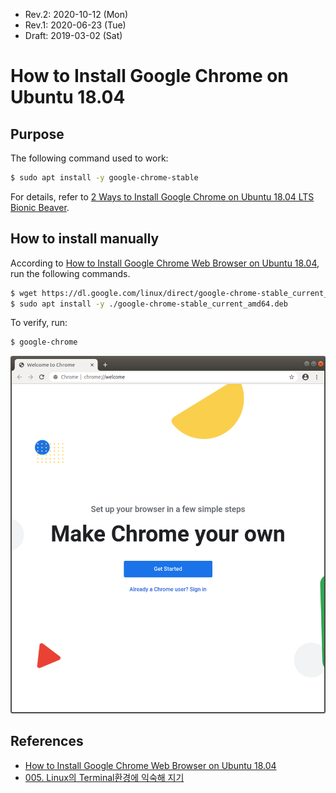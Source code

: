 * Rev.2: 2020-10-12 (Mon)
* Rev.1: 2020-06-23 (Tue)
* Draft: 2019-03-02 (Sat)

# How to Install Google Chrome on Ubuntu 18.04
## Purpose
The following command used to work:
```bash
$ sudo apt install -y google-chrome-stable
```
For details, refer to [2 Ways to Install Google Chrome on Ubuntu 18.04 LTS Bionic Beaver](https://www.linuxbabe.com/ubuntu/install-google-chrome-ubuntu-18-04-lts).

## How to install manually
According to [How to Install Google Chrome Web Browser on Ubuntu 18.04](https://linuxize.com/post/how-to-install-google-chrome-web-browser-on-ubuntu-18-04/), run the following commands.
```bash
$ wget https://dl.google.com/linux/direct/google-chrome-stable_current_amd64.deb
$ sudo apt install -y ./google-chrome-stable_current_amd64.deb
```
To verify, run:
```bash
$ google-chrome
```
<img src="images/google_chrome-initial_launch_window.png">

## References
* [How to Install Google Chrome Web Browser on Ubuntu 18.04](https://linuxize.com/post/how-to-install-google-chrome-web-browser-on-ubuntu-18-04/)
* [005. Linux의 Terminal환경에 익숙해 지기](https://m.blog.naver.com/PostView.nhn?blogId=aimldl&logNo=221478762206&referrerCode=0&searchKeyword=chrome)
